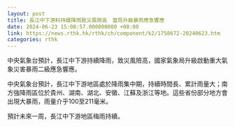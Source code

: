 ```yaml
---
layout: post
title: 長江中下游料持續降雨致災風險高　當局升級暴雨應急響應
date: 2024-06-23 15:08:57.000000000 +08:00
link: https://news.rthk.hk/rthk/ch/component/k2/1758672-20240623.htm
categories: rthk
---
```


中央氣象台預計，長江中下游持續降雨，致災風險高，國家氣象局升級啟動重大氣象災害暴雨二級應急響應。

中央氣象台預計，長江中下游地區處於降雨集中期，持續時間長、累計雨量大；南方強降雨區位於貴州、湖南、湖北、安徽、江蘇及浙江等地。這些省份部分地方會出現大暴雨，雨量介乎100至211毫米。

預計未來一周，長江中下游地區梅雨持續。
